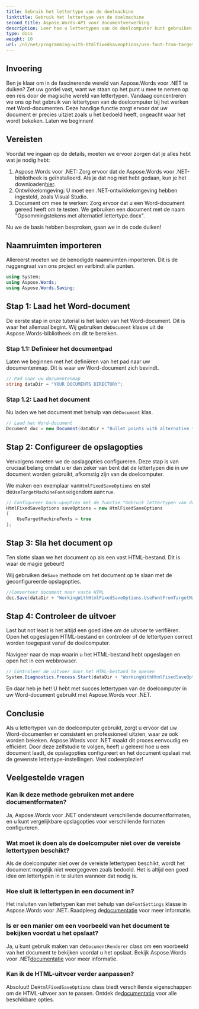 ```yaml
---
title: Gebruik het lettertype van de doelmachine
linktitle: Gebruik het lettertype van de doelmachine
second_title: Aspose.Words-API voor documentverwerking
description: Leer hoe u lettertypen van de doelcomputer kunt gebruiken in uw Word-documenten met Aspose.Words voor .NET. Volg onze stapsgewijze handleiding voor een naadloze lettertype-integratie.
type: docs
weight: 10
url: /nl/net/programming-with-htmlfixedsaveoptions/use-font-from-target-machine/
---
```

## Invoering

Ben je klaar om in de fascinerende wereld van Aspose.Words voor .NET te duiken? Zet uw gordel vast, want we staan op het punt u mee te nemen op een reis door de magische wereld van lettertypen. Vandaag concentreren we ons op het gebruik van lettertypen van de doelcomputer bij het werken met Word-documenten. Deze handige functie zorgt ervoor dat uw document er precies uitziet zoals u het bedoeld heeft, ongeacht waar het wordt bekeken. Laten we beginnen!

## Vereisten

Voordat we ingaan op de details, moeten we ervoor zorgen dat je alles hebt wat je nodig hebt:

1.  Aspose.Words voor .NET: Zorg ervoor dat de Aspose.Words voor .NET-bibliotheek is geïnstalleerd. Als je dat nog niet hebt gedaan, kun je het downloaden[hier](https://releases.aspose.com/words/net/).
2. Ontwikkelomgeving: U moet een .NET-ontwikkelomgeving hebben ingesteld, zoals Visual Studio.
3. Document om mee te werken: Zorg ervoor dat u een Word-document gereed heeft om te testen. We gebruiken een document met de naam "Opsommingstekens met alternatief lettertype.docx".

Nu we de basis hebben besproken, gaan we in de code duiken!

## Naamruimten importeren

Allereerst moeten we de benodigde naamruimten importeren. Dit is de ruggengraat van ons project en verbindt alle punten.

```csharp
using System;
using Aspose.Words;
using Aspose.Words.Saving;
```

## Stap 1: Laad het Word-document

 De eerste stap in onze tutorial is het laden van het Word-document. Dit is waar het allemaal begint. Wij gebruiken de`Document` klasse uit de Aspose.Words-bibliotheek om dit te bereiken.

### Stap 1.1: Definieer het documentpad

Laten we beginnen met het definiëren van het pad naar uw documentenmap. Dit is waar uw Word-document zich bevindt.

```csharp
// Pad naar uw documentenmap
string dataDir = "YOUR DOCUMENTS DIRECTORY";
```

### Stap 1.2: Laad het document

 Nu laden we het document met behulp van de`Document` klas.

```csharp
// Laad het Word-document
Document doc = new Document(dataDir + "Bullet points with alternative font.docx");
```

## Stap 2: Configureer de opslagopties

Vervolgens moeten we de opslagopties configureren. Deze stap is van cruciaal belang omdat u er dan zeker van bent dat de lettertypen die in uw document worden gebruikt, afkomstig zijn van de doelcomputer.

 We maken een exemplaar van`HtmlFixedSaveOptions` en stel de`UseTargetMachineFonts`eigendom aan`true`.

```csharp
// Configureer back-upopties met de functie "Gebruik lettertypen van doelcomputer".
HtmlFixedSaveOptions saveOptions = new HtmlFixedSaveOptions
{
    UseTargetMachineFonts = true
};
```

## Stap 3: Sla het document op

Ten slotte slaan we het document op als een vast HTML-bestand. Dit is waar de magie gebeurt!

 Wij gebruiken de`Save` methode om het document op te slaan met de geconfigureerde opslagopties.

```csharp
//Converteer document naar vaste HTML
doc.Save(dataDir + "WorkingWithHtmlFixedSaveOptions.UseFontFromTargetMachine.html", saveOptions);
```

## Stap 4: Controleer de uitvoer

Last but not least is het altijd een goed idee om de uitvoer te verifiëren. Open het opgeslagen HTML-bestand en controleer of de lettertypen correct worden toegepast vanaf de doelcomputer.

Navigeer naar de map waarin u het HTML-bestand hebt opgeslagen en open het in een webbrowser.

```csharp
// Controleer de uitvoer door het HTML-bestand te openen
System.Diagnostics.Process.Start(dataDir + "WorkingWithHtmlFixedSaveOptions.UseFontFromTargetMachine.html");
```

En daar heb je het! U hebt met succes lettertypen van de doelcomputer in uw Word-document gebruikt met Aspose.Words voor .NET.

## Conclusie

Als u lettertypen van de doelcomputer gebruikt, zorgt u ervoor dat uw Word-documenten er consistent en professioneel uitzien, waar ze ook worden bekeken. Aspose.Words voor .NET maakt dit proces eenvoudig en efficiënt. Door deze zelfstudie te volgen, heeft u geleerd hoe u een document laadt, de opslagopties configureert en het document opslaat met de gewenste lettertype-instellingen. Veel codeerplezier!

## Veelgestelde vragen

### Kan ik deze methode gebruiken met andere documentformaten?
Ja, Aspose.Words voor .NET ondersteunt verschillende documentformaten, en u kunt vergelijkbare opslagopties voor verschillende formaten configureren.

### Wat moet ik doen als de doelcomputer niet over de vereiste lettertypen beschikt?
Als de doelcomputer niet over de vereiste lettertypen beschikt, wordt het document mogelijk niet weergegeven zoals bedoeld. Het is altijd een goed idee om lettertypen in te sluiten wanneer dat nodig is.

### Hoe sluit ik lettertypen in een document in?
 Het insluiten van lettertypen kan met behulp van de`FontSettings` klasse in Aspose.Words voor .NET. Raadpleeg de[documentatie](https://reference.aspose.com/words/net/) voor meer informatie.

### Is er een manier om een voorbeeld van het document te bekijken voordat u het opslaat?
 Ja, u kunt gebruik maken van de`DocumentRenderer` class om een voorbeeld van het document te bekijken voordat u het opslaat. Bekijk Aspose.Words voor .NET[documentatie](https://reference.aspose.com/words/net/) voor meer informatie.

### Kan ik de HTML-uitvoer verder aanpassen?
 Absoluut! De`HtmlFixedSaveOptions` class biedt verschillende eigenschappen om de HTML-uitvoer aan te passen. Ontdek de[documentatie](https://reference.aspose.com/words/net/) voor alle beschikbare opties.
